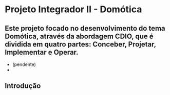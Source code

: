 # Projeto Integrador II - Domótica

Este projeto focado no desenvolvimento do tema Domótica, através da abordagem CDIO, que é dividida em quatro partes: Conceber, Projetar, Implementar e Operar.
--
- (pendente)
- 
## Introdução
